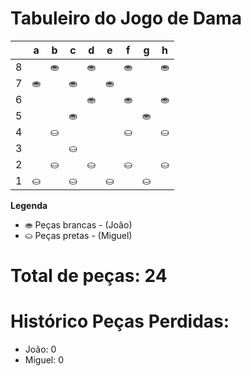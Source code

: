 # Tabuleiro do Jogo de Dama

|   | a | b | c | d | e | f | g | h |
|---|---|---|---|---|---|---|---|---|
| 8 |   | ⛂ |   | ⛂ |   | ⛂ |   | ⛂ |
| 7 | ⛂ |   | ⛂ |   | ⛂ |   |  |   |
| 6 |   |   |   | ⛂ |   | ⛂ |     |  ⛂ |
| 5 |   |   |  ⛂ |   |   |   |  ⛂ |   |
| 4 |   | ⛀  |   |   |   |⛀   |   |⛀   |
| 3 |  |   | ⛀ |   |  |   |  |   |
| 2 |   | ⛀ |   | ⛀ |   | ⛀ |   | ⛀ |
| 1 | ⛀ |   | ⛀ |   | ⛀ |   | ⛀ |   |

**Legenda**

- ⛂ Peças brancas - (João)
- ⛀ Peças pretas - (Miguel)

# Total de peças: 24

# Histórico Peças Perdidas:

- João: 0
- Miguel: 0
